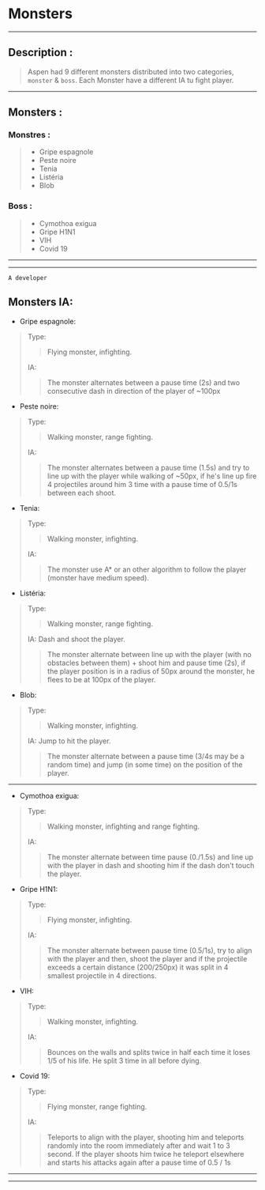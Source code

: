 # Monsters

---
## Description :
> Aspen had 9 different monsters distributed into two categories, `monster` & `boss`.
> Each Monster have a different IA tu fight player.
---
## Monsters :
### Monstres :
>    * Gripe espagnole
>    * Peste noire
>    * Tenia
>    * Listéria
>    * Blob

### Boss :
>    * Cymothoa exigua
>    * Gripe H1N1
>    * VIH
>    * Covid 19

---
---
``A developer``
## Monsters IA:
* Gripe espagnole:
> Type:
>> Flying monster, infighting.
>
> IA:
>> The monster alternates between a pause time (2s) and two consecutive dash in direction of the player of  ~100px

* Peste noire:
> Type:
>> Walking monster, range fighting.
>
> IA:
>> The monster alternates between a pause time (1.5s) and try to line up with the player while walking of ~50px, if he's line up fire 4 projectiles around him 3 time with a pause time of 0.5/1s between each shoot.

* Tenia:
> Type: 
>> Walking monster, infighting.
>
> IA:
>> The monster use A* or an other algorithm to follow the player (monster have medium speed).

* Listéria:
> Type:
>> Walking monster, range fighting.
>
> IA: Dash and shoot the player.
>> The monster alternate between line up with the player (with no obstacles between them) + shoot him and pause time (2s), if the player position is in a radius of 50px around the monster, he flees to be at 100px of the player.

* Blob:
>Type:
>> Walking monster, infighting.
>
> IA: Jump to hit the player.
>> The monster alternate between a pause time (3/4s may be a random time) and jump (in some time) on the position of the player.
---
* Cymothoa exigua:
> Type:
>> Walking monster, infighting and range fighting.
>
> IA:
>> The monster alternate between time pause (0./1.5s) and line up with the player in dash and shooting him if the dash don't touch the player.

* Gripe H1N1:
> Type:
>> Flying monster, infighting.
>
> IA:
>> The monster alternate between pause time (0.5/1s), try to align with the player and then, shoot the player and if the projectile exceeds a certain distance (200/250px) it was split in 4 smallest projectile in 4 directions.

* VIH:
> Type:
>> Walking monster, infighting.
>
> IA:
>> Bounces on the walls and splits twice in half each time it loses 1/5 of his life. He split 3 time in all before dying.

* Covid 19:
> Type:
>> Flying monster, range fighting.
>
> IA:
>> Teleports to align with the player, shooting him and teleports randomly into the room immediately after and wait 1 to 3 second. If the player shoots him twice he teleport elsewhere and starts his attacks again after a pause time of 0.5 / 1s

---
---